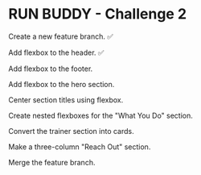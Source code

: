 # RUN BUDDY - Challenge 2

Create a new feature branch. ✅

Add flexbox to the header. ✅

Add flexbox to the footer.

Add flexbox to the hero section.

Center section titles using flexbox.

Create nested flexboxes for the "What You Do" section.

Convert the trainer section into cards.

Make a three-column "Reach Out" section.

Merge the feature branch.